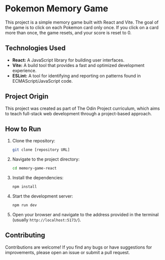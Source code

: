 # Pokemon Memory Game

This project is a simple memory game built with React and Vite. The goal of the game is to click on each Pokemon card only once. If you click on a card more than once, the game resets, and your score is reset to 0.

## Technologies Used

- **React:** A JavaScript library for building user interfaces.
- **Vite:** A build tool that provides a fast and optimized development experience.
- **ESLint:** A tool for identifying and reporting on patterns found in ECMAScript/JavaScript code.

## Project Origin

This project was created as part of The Odin Project curriculum, which aims to teach full-stack web development through a project-based approach.

## How to Run

1.  Clone the repository:

    ```sh
    git clone [repository URL]
    ```

2.  Navigate to the project directory:

    ```sh
    cd memory-game-react
    ```

3.  Install the dependencies:

    ```sh
    npm install
    ```

4.  Start the development server:

    ```sh
    npm run dev
    ```

5.  Open your browser and navigate to the address provided in the terminal (usually `http://localhost:5173/`).

## Contributing

Contributions are welcome! If you find any bugs or have suggestions for improvements, please open an issue or submit a pull request.
